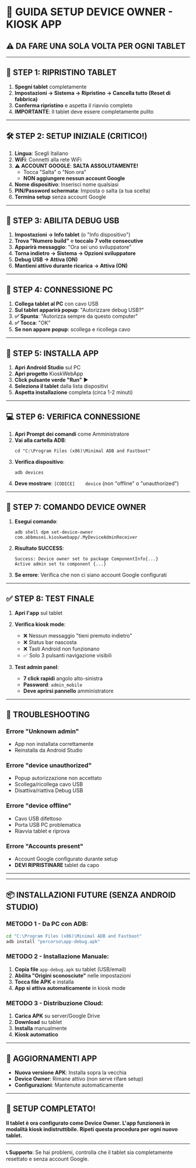 # 📱 GUIDA SETUP DEVICE OWNER - KIOSK APP
## ⚠️ **DA FARE UNA SOLA VOLTA PER OGNI TABLET**

---

## 🔄 **STEP 1: RIPRISTINO TABLET**
1. **Spegni tablet** completamente
2. **Impostazioni → Sistema → Ripristino → Cancella tutto (Reset di fabbrica)**
3. **Conferma ripristino** e aspetta il riavvio completo
4. **IMPORTANTE**: Il tablet deve essere completamente pulito

---

## 🛠️ **STEP 2: SETUP INIZIALE (CRITICO!)**
1. **Lingua**: Scegli Italiano
2. **WiFi**: Connetti alla rete WiFi
3. **⚠️ ACCOUNT GOOGLE**: **SALTA ASSOLUTAMENTE!** 
   - Tocca "Salta" o "Non ora" 
   - **NON aggiungere nessun account Google**
4. **Nome dispositivo**: Inserisci nome qualsiasi
5. **PIN/Password schermata**: Imposta o salta (a tua scelta)
6. **Termina setup** senza account Google

---

## 🔧 **STEP 3: ABILITA DEBUG USB**
1. **Impostazioni → Info tablet** (o "Info dispositivo")
2. **Trova "Numero build"** e **toccalo 7 volte consecutive**
3. **Apparirà messaggio**: "Ora sei uno sviluppatore"
4. **Torna indietro → Sistema → Opzioni sviluppatore**
5. **Debug USB → Attiva (ON)**
6. **Mantieni attivo durante ricarica → Attiva (ON)**

---

## 🔌 **STEP 4: CONNESSIONE PC**
1. **Collega tablet al PC** con cavo USB
2. **Sul tablet apparirà popup**: "Autorizzare debug USB?"
3. **✅ Spunta**: "Autorizza sempre da questo computer"
4. **✅ Tocca**: "OK"
5. **Se non appare popup**: scollega e ricollega cavo

---

## 📲 **STEP 5: INSTALLA APP**
1. **Apri Android Studio** sul PC
2. **Apri progetto** KioskWebApp
3. **Click pulsante verde "Run"** ▶️
4. **Seleziona il tablet** dalla lista dispositivi
5. **Aspetta installazione** completa (circa 1-2 minuti)

---

## 💻 **STEP 6: VERIFICA CONNESSIONE**
1. **Apri Prompt dei comandi** come Amministratore
2. **Vai alla cartella ADB**:
   ```
   cd "C:\Program Files (x86)\Minimal ADB and Fastboot"
   ```
3. **Verifica dispositivo**:
   ```
   adb devices
   ```
4. **Deve mostrare**: `[CODICE]    device` (non "offline" o "unauthorized")

---

## 🎯 **STEP 7: COMANDO DEVICE OWNER**
1. **Esegui comando**:
   ```
   adb shell dpm set-device-owner com.abbmusei.kioskwebapp/.MyDeviceAdminReceiver
   ```

2. **Risultato SUCCESS**:
   ```
   Success: Device owner set to package ComponentInfo{...}
   Active admin set to component {...}
   ```

3. **Se errore**: Verifica che non ci siano account Google configurati

---

## ✅ **STEP 8: TEST FINALE**
1. **Apri l'app** sul tablet
2. **Verifica kiosk mode**:
   - ❌ Nessun messaggio "tieni premuto indietro"
   - ❌ Status bar nascosta
   - ❌ Tasti Android non funzionano
   - ✅ Solo 3 pulsanti navigazione visibili

3. **Test admin panel**:
   - **7 click rapidi** angolo alto-sinistra
   - **Password**: `admin_mobile`
   - **Deve aprirsi pannello** amministratore

---

## 🚨 **TROUBLESHOOTING**

### **Errore "Unknown admin"**
- App non installata correttamente
- Reinstalla da Android Studio

### **Errore "device unauthorized"**
- Popup autorizzazione non accettato
- Scollega/ricollega cavo USB
- Disattiva/riattiva Debug USB

### **Errore "device offline"**
- Cavo USB difettoso
- Porta USB PC problematica
- Riavvia tablet e riprova

### **Errore "Accounts present"**
- Account Google configurato durante setup
- **DEVI RIPRISTINARE** tablet da capo

---

---

## 📦 **INSTALLAZIONI FUTURE (SENZA ANDROID STUDIO)**

### **METODO 1 - Da PC con ADB:**
```bash
cd "C:\Program Files (x86)\Minimal ADB and Fastboot"
adb install "percorso\app-debug.apk"
```

### **METODO 2 - Installazione Manuale:**
1. **Copia file** `app-debug.apk` su tablet (USB/email)
2. **Abilita "Origini sconosciute"** nelle impostazioni
3. **Tocca file APK** e installa
4. **App si attiva automaticamente** in kiosk mode

### **METODO 3 - Distribuzione Cloud:**
1. **Carica APK** su server/Google Drive
2. **Download** su tablet
3. **Installa** manualmente
4. **Kiosk automatico**

---

## 🔄 **AGGIORNAMENTI APP**
- **Nuova versione APK**: Installa sopra la vecchia
- **Device Owner**: Rimane attivo (non serve rifare setup)
- **Configurazioni**: Mantenute automaticamente

---

## 🎉 **SETUP COMPLETATO!**
**Il tablet è ora configurato come Device Owner.**
**L'app funzionerà in modalità kiosk indistruttibile.**
**Ripeti questa procedura per ogni nuovo tablet.**

---
**📞 Supporto**: Se hai problemi, controlla che il tablet sia completamente resettato e senza account Google.